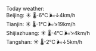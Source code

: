 Today weather:  
Beijing: ☀️   🌡️-6°C 🌬️↓4km/h  
Tianjin: ☀️   🌡️-1°C 🌬️↘19km/h  
Shijiazhuang: ☀️   🌡️-4°C 🌬️↘4km/h  
Tangshan: ☀️   🌡️-2°C 🌬️↓5km/h  
